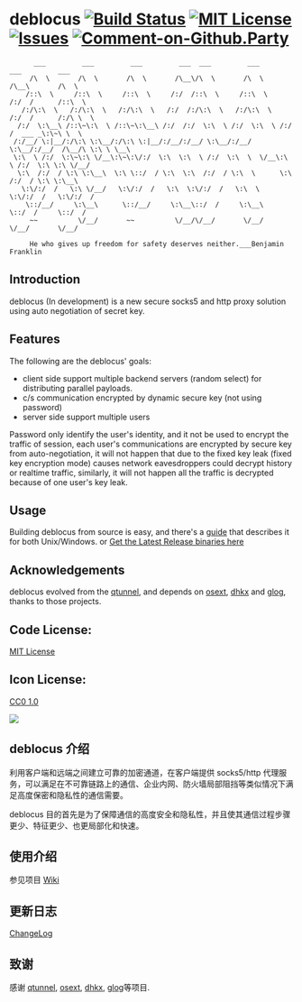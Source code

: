 # deblocus  [![Build Status](https://travis-ci.org/spance/deblocus.svg?branch=master)](https://travis-ci.org/spance/deblocus)  [![MIT License](https://img.shields.io/packagist/l/doctrine/orm.svg)](http://opensource.org/licenses/MIT)  [![Issues](https://img.shields.io/github/issues/spance/deblocus.svg)](https://github.com/spance/deblocus/issues) [![Comment-on-Github.Party](https://img.shields.io/badge/Comment%20on-Github.Party-yellow.svg)](https://github.party/item?id=46)


```
      ___         ___         ___         ___  ___         ___         ___         ___     
     /\  \       /\  \       /\  \       /\__\/\  \       /\  \       /\__\       /\  \    
    /::\  \     /::\  \     /::\  \     /:/  /::\  \     /::\  \     /:/  /      /::\  \   
   /:/\:\  \   /:/\:\  \   /:/\:\  \   /:/  /:/\:\  \   /:/\:\  \   /:/  /      /:/\ \  \  
  /:/  \:\__\ /::\~\:\  \ /::\~\:\__\ /:/  /:/  \:\  \ /:/  \:\  \ /:/  /  ___ _\:\~\ \  \ 
 /:/__/ \:|__/:/\:\ \:\__/:/\:\ \:|__/:/__/:/__/ \:\__/:/__/ \:\__/:/__/  /\__/\ \:\ \ \__\
 \:\  \ /:/  \:\~\:\ \/__\:\~\:\/:/  \:\  \:\  \ /:/  \:\  \  \/__\:\  \ /:/  \:\ \:\ \/__/
  \:\  /:/  / \:\ \:\__\  \:\ \::/  / \:\  \:\  /:/  / \:\  \      \:\  /:/  / \:\ \:\__\  
   \:\/:/  /   \:\ \/__/   \:\/:/  /   \:\  \:\/:/  /   \:\  \      \:\/:/  /   \:\/:/  /  
    \::/__/     \:\__\      \::/__/     \:\__\::/  /     \:\__\      \::/  /     \::/  /   
     ~~          \/__/       ~~          \/__/\/__/       \/__/       \/__/       \/__/    
     
     He who gives up freedom for safety deserves neither.___Benjamin Franklin
```

Introduction
-
deblocus (In development) is a new secure socks5 and http proxy solution using auto negotiation of secret key.


Features
-
The following are the deblocus' goals:
- client side support multiple backend servers (random select) for distributing parallel payloads.
- c/s communication encrypted by dynamic secure key (not using password)
- server side support multiple users

Password only identify the user's identity, and it not be used to encrypt the traffic of session, each user's communications are encrypted by secure key from auto-negotiation, it will not happen that due to the fixed key leak (fixed key encryption mode) causes network eavesdroppers could decrypt history or realtime traffic, similarly, it will not happen all the traffic is decrypted because of one user's key leak.

Usage
-
Building deblocus from source is easy, and there's a
[guide](https://github.com/spance/deblocus/wiki/) that describes it for both Unix/Windows.
or [Get the Latest Release binaries here](https://github.com/spance/deblocus/releases)

Acknowledgements
-
deblocus evolved from the [qtunnel](https://github.com/getqujing/qtunnel), and depends on [osext](https://bitbucket.org/kardianos/osext), [dhkx](https://github.com/monnand/dhkx) and [glog](https://github.com/golang/glog), thanks to those projects.

Code License:
-
[MIT License](https://github.com/tvvocold/deblocus/blob/master/LICENSE)

Icon License:
-
[CC0 1.0](https://creativecommons.org/publicdomain/zero/1.0/)

[![](https://github.com/tvvocold/deblocus/blob/master/logo.png)](https://github.com/tvvocold)

deblocus 介绍
-
利用客户端和远端之间建立可靠的加密通道，在客户端提供 socks5/http 代理服务，可以满足在不可靠链路上的通信、企业内网、防火墙局部阻挡等类似情况下满足高度保密和隐私性的通信需要。

deblocus 目的首先是为了保障通信的高度安全和隐私性，并且使其通信过程步骤更少、特征更少、也更局部化和快速。

使用介绍
-
参见项目 [Wiki](https://github.com/spance/deblocus/wiki)

更新日志
-
[ChangeLog](https://github.com/spance/deblocus/blob/master/CHANGELOG.md)

致谢
-
感谢 [qtunnel](https://github.com/getqujing/qtunnel), [osext](https://bitbucket.org/kardianos/osext), [dhkx](https://github.com/monnand/dhkx), [glog](https://github.com/golang/glog)等项目.




